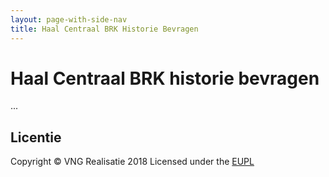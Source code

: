 ```yaml
---
layout: page-with-side-nav
title: Haal Centraal BRK Historie Bevragen
---
```

# Haal Centraal BRK historie bevragen
...


## Licentie
Copyright &copy; VNG Realisatie 2018
Licensed under the [EUPL](./docs/LICENCE.md)
